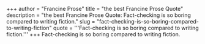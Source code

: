 +++
author = "Francine Prose"
title = "the best Francine Prose Quote"
description = "the best Francine Prose Quote: Fact-checking is so boring compared to writing fiction."
slug = "fact-checking-is-so-boring-compared-to-writing-fiction"
quote = '''Fact-checking is so boring compared to writing fiction.'''
+++
Fact-checking is so boring compared to writing fiction.
